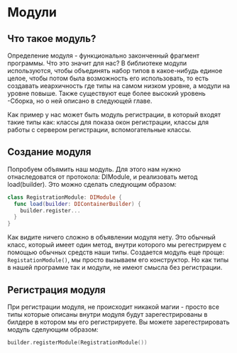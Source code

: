 # Модули
## Что такое модуль?
Определение модуля - функционально законченный фрагмент программы. Что это значит для нас? В библиотеке модули используются, чтобы объединять набор типов в какое-нибудь единое целое, чтобы потом была возможность его использовать, то есть создавать иеархичность где типы на самом низком уровне, а модули на уровне повыше. Также существуют еще более высокий уровень -Сборка, но о ней описано в следующей главе.

Как пример у нас может быть модуль регистрации, в который входят такие типы как: классы для показа окон регистрации, классы для работы с сервером регистрации, вспомогательные классы.

## Создание модуля
Попробуем объямить наш модуль. Для этого нам нужно отнаследоватся от протокола: DIModule, и реализовать метод load(builder). Это можно сделать следующим образом:
```Swift
class RegistrationModule: DIModule {
  func load(builder: DIContainerBuilder) {
    builder.register...
  }
}
```

Как видите ничего сложно в объявлении модуля нету. Это обычный класс, который имеет один метод, внутри которого мы регестрируем с помощью обычных средств наши типы.
Создается модуль еще проще: `RegistationModule()`, мы просто вызываем его конструктор. Но как типы в нашей программе так и модули, не имеют смысла без регистрации.

## Регистрация модуля
При регистрации модуля, не происходит никакой магии - просто все типы которые описаны внутри модуля будут зарегестрированы в билдере в котором мы его регистрируете. Вы можете зарегестрировать модуль сделующим образом:
```Swift
builder.registerModule(RegistrationModule())
```